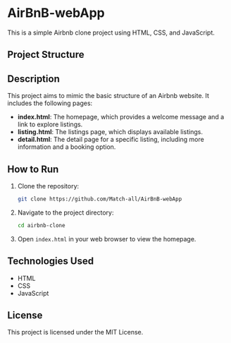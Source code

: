 # AirBnB-webApp
This is a simple Airbnb clone project using HTML, CSS, and JavaScript.

## Project Structure


## Description

This project aims to mimic the basic structure of an Airbnb website. It includes the following pages:

- **index.html**: The homepage, which provides a welcome message and a link to explore listings.
- **listing.html**: The listings page, which displays available listings.
- **detail.html**: The detail page for a specific listing, including more information and a booking option.

## How to Run

1. Clone the repository:
    ```sh
    git clone https://github.com/Match-all/AirBnB-webApp
    ```

2. Navigate to the project directory:
    ```sh
    cd airbnb-clone
    ```

3. Open `index.html` in your web browser to view the homepage.

## Technologies Used

- HTML
- CSS
- JavaScript

## License

This project is licensed under the MIT License.

